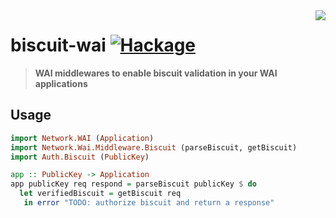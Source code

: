 <img src="https://raw.githubusercontent.com/biscuit-auth/biscuit-haskell/main/assets/logo-black-white-bg.png" align=right>

# biscuit-wai [![Hackage][hackage]][hackage-url]

> **WAI middlewares to enable biscuit validation in your WAI applications**

## Usage

```haskell
import Network.WAI (Application)
import Network.Wai.Middleware.Biscuit (parseBiscuit, getBiscuit)
import Auth.Biscuit (PublicKey)

app :: PublicKey -> Application
app publicKey req respond = parseBiscuit publicKey $ do
  let verifiedBiscuit = getBiscuit req
   in error "TODO: authorize biscuit and return a response"
```

[Hackage]: https://img.shields.io/hackage/v/biscuit-wai?color=purple&style=flat-square
[hackage-url]: https://hackage.haskell.org/package/biscuit-wai
